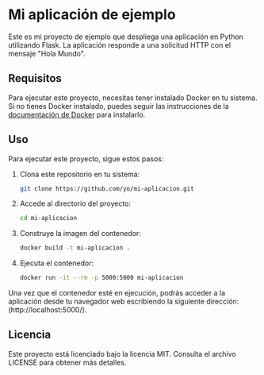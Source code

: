 # Mi aplicación de ejemplo

Este es mi proyecto de ejemplo que despliega una aplicación en Python utilizando Flask. La aplicación responde a una solicitud HTTP con el mensaje "Hola Mundo".

## Requisitos

Para ejecutar este proyecto, necesitas tener instalado Docker en tu sistema. Si no tienes Docker instalado, puedes seguir las instrucciones de la [documentación de Docker](https://docs.docker.com/get-docker/) para instalarlo.

## Uso

Para ejecutar este proyecto, sigue estos pasos:

1. Clona este repositorio en tu sistema:

   ```bash
   git clone https://github.com/yo/mi-aplicacion.git

   ```
2. Accede al directorio del proyecto:

   ```bash
   cd mi-aplicacion
   
   ```

3. Construye la imagen del contenedor:

   ```bash
   docker build -t mi-aplicacion .
   
   ```

4. Ejecuta el contenedor:

   ```bash
   docker run -it --rm -p 5000:5000 mi-aplicacion
   
   ```   


Una vez que el contenedor esté en ejecución, podrás acceder a la aplicación desde tu navegador web escribiendo la siguiente dirección: (http://localhost:5000/).

## Licencia
Este proyecto está licenciado bajo la licencia MIT. Consulta el archivo LICENSE para obtener más detalles.